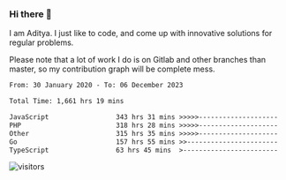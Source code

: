 ### Hi there 👋

I am Aditya. I just like to code, and come up with innovative solutions for regular problems.

Please note that a lot of work I do is on Gitlab and other branches than master, so my contribution graph will be complete mess.

<!--START_SECTION:waka-->

```txt
From: 30 January 2020 - To: 06 December 2023

Total Time: 1,661 hrs 19 mins

JavaScript                 343 hrs 31 mins >>>>>--------------------   20.68 %
PHP                        318 hrs 28 mins >>>>>--------------------   19.17 %
Other                      315 hrs 35 mins >>>>>--------------------   19.00 %
Go                         157 hrs 55 mins >>-----------------------   09.51 %
TypeScript                 63 hrs 45 mins  >------------------------   03.84 %
```

<!--END_SECTION:waka-->

![visitors](https://visitor-badge.glitch.me/badge?page_id=BrainBuzzer.visitor-badge&left_color=green&right_color=red)
